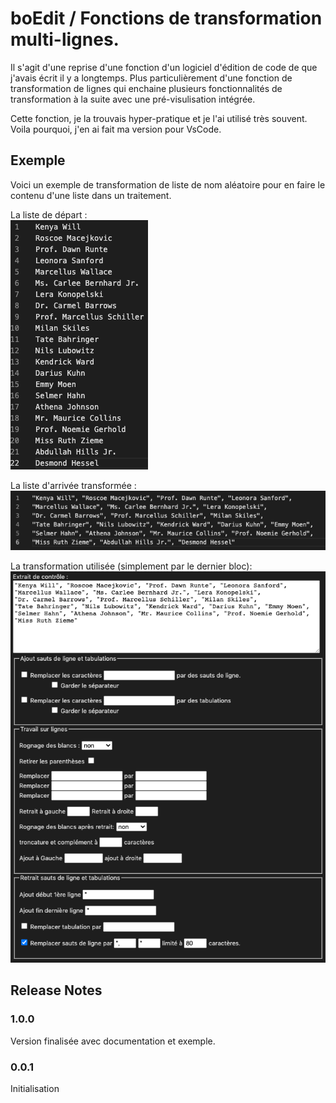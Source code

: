 # boEdit / Fonctions de transformation multi-lignes.

Il s'agit d'une reprise d'une fonction d'un logiciel d'édition de code de que j'avais écrit il y a longtemps. Plus particulièrement d'une fonction de transformation de lignes qui enchaine plusieurs fonctionnalités de transformation à la suite avec une pré-visulisation intégrée.

Cette fonction, je la trouvais hyper-pratique et je l'ai utilisé très souvent. Voila pourquoi, j'en ai fait ma version pour VsCode.

## Exemple

Voici un exemple de transformation de liste de nom aléatoire pour en faire le contenu d'une liste dans un traitement.

La liste de départ :    
![Liste de nom](https://raw.githubusercontent.com/BorakLeRouge/boEdit/master/exemple01.png)

La liste d'arrivée transformée :    
![Liste de nom traité](https://raw.githubusercontent.com/BorakLeRouge/boEdit/master/exemple03.png)

La transformation utilisée (simplement par le dernier bloc):
![Liste de nom traité](https://raw.githubusercontent.com/BorakLeRouge/boEdit/master/exemple04.png)

## Release Notes

### 1.0.0

Version finalisée avec documentation et exemple.

### 0.0.1

Initialisation
